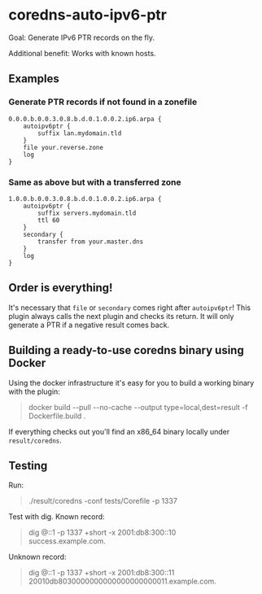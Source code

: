 # coredns-auto-ipv6-ptr

Goal: Generate IPv6 PTR records on the fly.

Additional benefit: Works with known hosts.

## Examples

### Generate PTR records if not found in a zonefile

```
0.0.0.b.0.0.3.0.8.b.d.0.1.0.0.2.ip6.arpa {
    autoipv6ptr {
        suffix lan.mydomain.tld
    }
    file your.reverse.zone
    log
}
```

### Same as above but with a transferred zone

```
1.0.0.b.0.0.3.0.8.b.d.0.1.0.0.2.ip6.arpa {
    autoipv6ptr {
        suffix servers.mydomain.tld
        ttl 60
    }
    secondary {
        transfer from your.master.dns
    }
    log
}
```

## Order is everything!

It's necessary that `file` or `secondary` comes right after `autoipv6ptr`! This plugin always calls the next plugin and checks its return. It will only generate a PTR if a negative result comes back.

## Building a ready-to-use coredns binary using Docker

Using the docker infrastructure it's easy for you to build a working binary with the plugin:

> docker build --pull --no-cache --output type=local,dest=result -f Dockerfile.build .

If everything checks out you'll find an x86_64 binary locally under `result/coredns`.

## Testing

Run:

> ./result/coredns -conf tests/Corefile -p 1337

Test with dig. Known record:

> dig @::1 -p 1337 +short -x 2001:db8:300::10   
>success.example.com.

Unknown record:

> dig @::1 -p 1337 +short -x 2001:db8:300::11   
> 20010db8030000000000000000000011.example.com.
